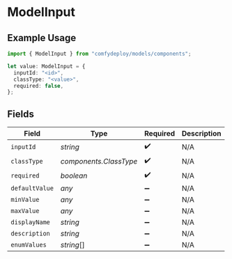 # ModelInput

## Example Usage

```typescript
import { ModelInput } from "comfydeploy/models/components";

let value: ModelInput = {
  inputId: "<id>",
  classType: "<value>",
  required: false,
};
```

## Fields

| Field                  | Type                   | Required               | Description            |
| ---------------------- | ---------------------- | ---------------------- | ---------------------- |
| `inputId`              | *string*               | :heavy_check_mark:     | N/A                    |
| `classType`            | *components.ClassType* | :heavy_check_mark:     | N/A                    |
| `required`             | *boolean*              | :heavy_check_mark:     | N/A                    |
| `defaultValue`         | *any*                  | :heavy_minus_sign:     | N/A                    |
| `minValue`             | *any*                  | :heavy_minus_sign:     | N/A                    |
| `maxValue`             | *any*                  | :heavy_minus_sign:     | N/A                    |
| `displayName`          | *string*               | :heavy_minus_sign:     | N/A                    |
| `description`          | *string*               | :heavy_minus_sign:     | N/A                    |
| `enumValues`           | *string*[]             | :heavy_minus_sign:     | N/A                    |
